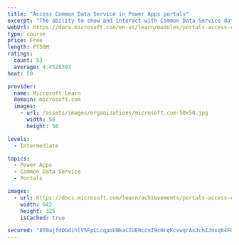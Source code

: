 ```yaml
---
title: "Access Common Data Service in Power Apps portals"
excerpt: "The ability to show and interact with Common Data Service data on a website is a core benefit of implementing a Microsoft Power Apps portal. This module focuses on the several techniques and methods to display and interact with Common Data Service data in Power Apps portals."
webUrl: https://docs.microsoft.com/en-us/learn/modules/portals-access-common-data-service/
type: course
price: Free
length: PT50M
ratings:
  count: 53
  average: 4.4528303
heat: 50

provider:
  name: Microsoft Learn
  domain: microsoft.com
  images:
    - url: /assets/images/organizations/microsoft.com-50x50.jpg
      width: 50
      height: 50

levels:
  - Intermediate

topics:
  - Power Apps
  - Common Data Service
  - Portals

images:
  - url: https://docs.microsoft.com/learn/achievements/portals-access-common-data-service-social.png
    width: 642
    height: 325
    isCached: true

secured: "8T0ajfdOGdihlV5FpLLcqpoUNkaCIUE0ccnI9cHrqKcvwqrAxJchIJnxq64FQGTwuDj6JpBS6HDS3MYti+sXBwxJ0dTBm6pv8zt2VDVzw7GiNkEJFbVVsH0YggQa4rc6uclRDzrePsxE7acQJZ+QtynXQip6z0H933d6MUTTX46qU/JM5EfHCRrQMPr+39zhp4RQDwh3ScpVGQIfLuzJJiEV7ugRg+I4/RaFgqQGePG7o64+9FBr/E+XPcIHJzTDQAU5Qe+smaEHq7GwTZTl1bjTVGLq8puPcOnoV7Iyb7nshWHDFCJfsGr1HhpVPXKmjgd3kDAMYtiAAD8nbaoUI8XqyNq10NPFS3E1e5UmxGZt1EkeMMX1qlT0yGJoFq89wHRdzaYHUHJo0iZ7WW8+8KOqnnW6hQjarJma/Hb+RM0=;6C1Op8ZQJMFHdmblawJblQ=="
---
```


